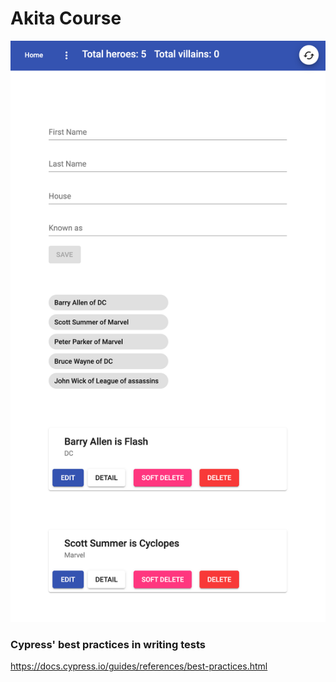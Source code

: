 # Akita Course

![screenshot](./screenshot.png)


### Cypress' best practices in writing tests

https://docs.cypress.io/guides/references/best-practices.html
